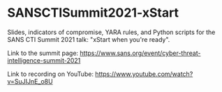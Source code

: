 # SANSCTISummit2021-xStart
Slides, indicators of compromise, YARA rules, and Python scripts for the SANS CTI Summit 2021 talk: "xStart when you're ready".

Link to the summit page:
https://www.sans.org/event/cyber-threat-intelligence-summit-2021

Link to recording on YouTube:
https://www.youtube.com/watch?v=SuJIJnE_o8U